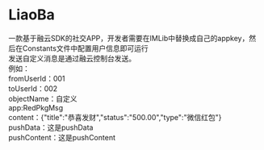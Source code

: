 # LiaoBa
一款基于融云SDK的社交APP，开发者需要在IMLib中替换成自己的appkey，然后在Constants文件中配置用户信息即可运行
<br>发送自定义消息是通过融云控制台发送。<br>
例如：<br>
fromUserId：001<br>
toUserId：002<br>
objectName：自定义<br>
            app:RedPkgMsg<br>
content：{"title":"恭喜发财","status":"500.00","type":"微信红包"}<br> 
pushData：这是pushData<br>
pushContent：这是pushContent<br>

